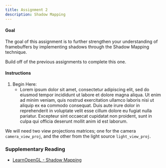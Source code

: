 ```yaml
---
title: Assignment 2
description: Shadow Mapping
---
```


#### Goal

The goal of this assignment is to further strengthen your understanding of framebuffers by implementing shadows through the Shadow Mapping technique.

Build off of the previous assignments to complete this one.


#### Instructions

1. Begin Here:
    * Lorem ipsum dolor sit amet, consectetur adipiscing elit, sed do eiusmod tempor incididunt ut labore et dolore magna aliqua. Ut enim ad minim veniam, quis nostrud exercitation ullamco laboris nisi ut aliquip ex ea commodo consequat. Duis aute irure dolor in reprehenderit in voluptate velit esse cillum dolore eu fugiat nulla pariatur. Excepteur sint occaecat cupidatat non proident, sunt in culpa qui officia deserunt mollit anim id est laborum.

We will need two view projections matrices; one for the camera `camera_view_proj`, and the other from the light source `light_view_proj`.




### Supplementary Reading

*   [LearnOpenGL - Shadow Mapping][]


[LearnOpenGL - Shadow Mapping]: https://learnopengl.com/Advanced-Lighting/Shadows/Shadow-Mapping
